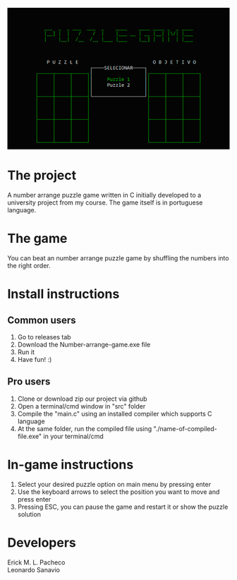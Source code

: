 ![Number arrange puzzle logo](doc/puzzle.gif)

# The project

A number arrange puzzle game written in C initially developed to a university project from my course.
The game itself is in portuguese language.

# The game

You can beat an number arrange puzzle game by shuffling the numbers into the right order.

# Install instructions

## Common users
1. Go to releases tab</br >
2. Download the Number-arrange-game.exe file</br >
3. Run it</br >
4. Have fun! :)

## Pro users
1. Clone or download zip our project via github</br >
2. Open a terminal/cmd window in "src" folder</br >
3. Compile the "main.c" using an installed compiler which supports C language</br >
4. At the same folder, run the compiled file using "./name-of-compiled-file.exe" in your terminal/cmd

# In-game instructions

1. Select your desired puzzle option on main menu by pressing enter</br >
2. Use the keyboard arrows to select the position you want to move and press enter</br>
3. Pressing ESC, you can pause the game and restart it or show the puzzle solution

# Developers

Erick M. L. Pacheco</br >
Leonardo Sanavio
